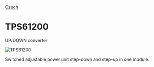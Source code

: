 
[Czech](./README.cs.md)
<!--- module --->
# TPS61200
<!--- Emodule --->

<!--- subtitle ---> UP/DOWN converter <!--- Esubtitle --->

![TPS61200](/doc/img/TPS61200_QRcode.png)

<!--- description ---> Switched adjustable power unit step-down and step-up in one module.<!--- Edescription --->
            